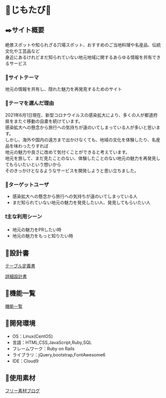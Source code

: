 # :handbag:じもたび:handbag:
## :black_nib:サイト概要
絶景スポットや知られざる穴場スポット、おすすめのご当地料理や名産品、伝統文化や工芸品など  
身近にあるけれどまだ知られていない地元地域に関するあらゆる情報を共有できるサービス  

### :mega:サイトテーマ
地元の情報を共有し、隠れた魅力を再発見するためのサイト

### :thought_balloon:テーマを選んだ理由
2021年6月1日現在、新型コロナウイルスの感染拡大により、多くの人が都道府県をまたぐ移動の自粛を続けています。  
感染拡大への懸念から旅行への気持ちが遠のいてしまっている人が多いと思います。  
しかし、海外や国内の遠方まで出かけなくても、地域の文化を体験したり、名産品を味わったりすれば  
地元の魅力や良さに改めて気付くことができると考えています。  
地元を旅して、まだ見たことのない、体験したことのない地元の魅力を再発見してもらいたいという想いから  
そのきっかけとなるようなサービスを開発しようと思い立ちました。  

### :busts_in_silhouette:ターゲットユーザ
* 感染拡大への懸念から旅行への気持ちが遠のいてしまっている人  
* まだ知られていない地元の魅力を発見したい人、発見してもらいたい人  

### :exclamation:主な利用シーン
* 地元の魅力をPRしたい時  
* 地元の魅力をもっと知りたい時  

## :page_facing_up:設計書
[テーブル定義書](https://docs.google.com/spreadsheets/d/1VM6QD9EQiTuTyAFOofIaC3fqfjNhObXaFDNfPOC31io/edit?usp=sharing)  

[詳細設計書](https://docs.google.com/spreadsheets/d/1rCL9-8wE-GLDfJ0CcCVcn4DBeaqopzvbOcJGxBY1QvY/edit?usp=sharing)  

## :memo:機能一覧
[機能一覧](https://docs.google.com/spreadsheets/d/1bqjuwU3awUpVLLA4hL59Zucu-KbCZacArA0iaqQYe4Q/edit?usp=sharing)

## :memo:開発環境
- OS：Linux(CentOS)
- 言語：HTML,CSS,JavaScript,Ruby,SQL
- フレームワーク：Ruby on Rails
- ライブラリ：jQuery,bootstrap,FontAwesome6
- IDE：Cloud9

## :open_file_folder:使用素材
[フリー素材ブログ](https://www.shoshinsha-design.com/)